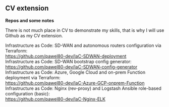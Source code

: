 ## CV extension


**Repos and some notes**

There is not much place in CV to demonstrate my skills, that is why I will use Github as my CV extension. 

Infrastructure as Code: SD-WAN and autonomous routers configuration via Terraform:  
https://github.com/pawel80-dev/IaC-SDWAN-deployment  
Infrastructure as Code: SD-WAN bootstrap config generator:  
https://github.com/pawel80-dev/IaC-SDWAN-config-generator  
Infrastructure as Code: Azure, Google Cloud and on-prem Function deployment via Terraform:  
https://github.com/pawel80-dev/IaC-Azure-GCP-onprem-Function  
Infrastructure as Code: Nginx (rev-proxy) and Logstash Ansible role-based configuration (basic):  
https://github.com/pawel80-dev/IaC-Nginx-ELK  
